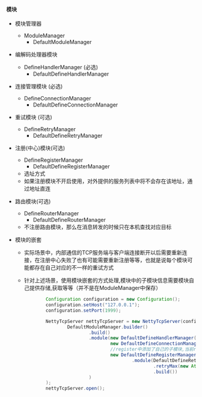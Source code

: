 #### 模块

* 模块管理器 

  * ModuleManager 
    * DefaultModuleManager

* 编解码处理器模块

  * DefineHandlerManager (必选)
    * DefaultDefineHandlerManager

* 连接管理模块 (必选)

  * DefineConnectionManager 
    * DefaultDefineConnectionManager

* 重试模块 (可选)

  * DefineRetryManager 
    * DefaultDefineRetryManager

* 注册(中心)模块(可选)

  * DefineRegisterManager
    * DefaultDefineRegisterManager
  * 选址方式
  * 如果注册模块不开启使用，对外提供的服务列表中将不会存在该地址，通过地址直连

* 路由模块(可选)

  * DefineRouterManager
    * DefaultDefineRouterManager
  * 不注册路由模块，那么在消息转发的时候只在本机查找对应目标

* 模块的嵌套

  * 实际场景中，内部通信的TCP服务端与客户端连接断开以后需要重新连接，在注册中心失败了也有可能需要重新注册等等，也就是说每个模块可能都存在自己对应的不一样的重试方式

  * 针对上述场景，使用模块嵌套的方式处理,模块中的子模块信息需要模块自己提供存储,获取等等（并不是在ModuleManager中保存）

    ```java
            Configuration configuration = new Configuration();
            configuration.setHost("127.0.0.1");
            configuration.setPort(1999);
    
            NettyTcpServer nettyTcpServer = new NettyTcpServer(configuration,
                    DefaultModuleManager.builder()
                            .build()
                            .module(new DefaultDefineHandlerManager(),
                                    new DefaultDefineConnectionManager(),
                                    //register中添加了自己的子模块,当前register模块需要自己处理对应的模块信息
                                    new DefaultDefineRegisterManager()
                                            .module(DefaultDefineRetryManager.builder()
                                                    .retryMax(new AtomicInteger(Integer.MAX_VALUE))
                                                    .build())
                            )
            );
            nettyTcpServer.open();
    ```

#### 